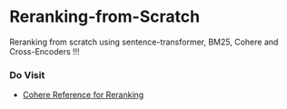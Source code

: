# Reranking-from-Scratch
Reranking from scratch using sentence-transformer, BM25, Cohere and Cross-Encoders !!!

### Do Visit 
- [Cohere Reference for Reranking](https://docs.cohere.com/reference/rerank)

